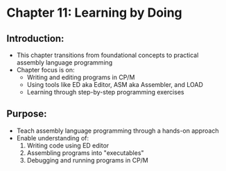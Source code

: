 # Chapter 11: Learning by Doing
## Introduction:
- This chapter transitions from foundational concepts to practical assembly language programming
- Chapter focus is on:
    - Writing and editing programs in CP/M
    - Using tools like ED aka Editor, ASM aka Assembler, and LOAD
    - Learning through step-by-step programming exercises

## Purpose:
- Teach assembly language programming through a hands-on approach
- Enable understanding of:
    1. Writing code using ED editor
    2. Assembling programs into "executables"
    3. Debugging and running programs in CP/M 
